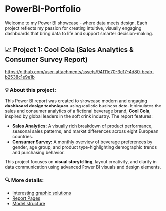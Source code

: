 # PowerBI-Portfolio
<p>Welcome to my Power BI showcase - where data meets design. Each project reflects my passion for creating intuitive, visually engaging dashboards that bring data to life and support smarter decision-making.</p>

  <h2>📈 Project 1: Cool Cola (Sales Analytics & Consumer Survey Report) </h2>

https://github.com/user-attachments/assets/94f11c70-3c17-4d80-bcab-b2538c1e9e1b

  <h3>💡 About this project:</h3>
  <p>This Power BI report was created to showcase modern and engaging <strong>dashboard design techniques</strong> using realistic business data. It simulates the sales and consumer analytics of a fictional beverage brand, <strong>Cool Cola</strong>, inspired by global leaders in the soft drink industry. The report features:</p>

  <ul>
    <li><strong>Sales Analytics:</strong>
      A visually rich breakdown of product performance, seasonal sales patterns, and market differences across eight European countries.</li>
    <li><strong>Consumer Survey:</strong>
      A monthly overview of beverage preferences by gender, age group, and product type-highlighting demographic trends and purchasing behavior.</li>
  </ul>

  <p>This project focuses on <strong>visual storytelling</strong>, layout creativity, and clarity in data communication using advanced Power BI visuals and design elements.</p>
</section>
  
  <h3>🔍 More details:</h3>
  <ul>
    <li><a href="Cool-Cola/InterestingGraphicSolutions.html">Interesting graphic solutions</a>
    <li><a href="Cool-Cola/Report Pages.md">Report Pages</a>
    <li><a href="Cool-Cola/Model Structure.md">Model structure</a>
  </ul>
